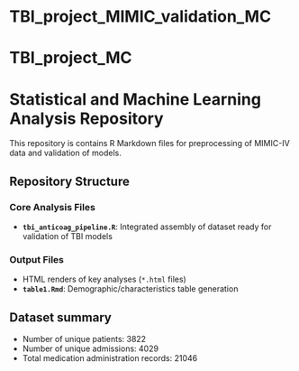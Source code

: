 # TBI_project_MIMIC_validation_MC
# TBI_project_MC
# Statistical and Machine Learning Analysis Repository

This repository is contains R Markdown files for preprocessing of MIMIC-IV data and validation of models.

## Repository Structure

### Core Analysis Files
- **`tbi_anticoag_pipeline.R`**: Integrated assembly of dataset ready for validation of TBI models

### Output Files
- HTML renders of key analyses (`*.html` files)
- **`table1.Rmd`**: Demographic/characteristics table generation

## Dataset summary
- Number of unique patients: 3822 
- Number of unique admissions: 4029 
- Total medication administration records: 21046 
